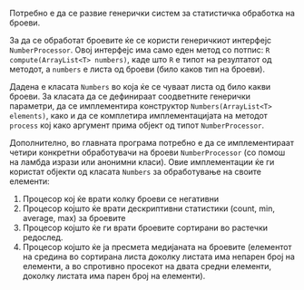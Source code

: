 Потребно е да се развие генерички систем за статистичка обработка на броеви.

За да се обработат броевите ќе се користи генеричкиот интерфејс `NumberProcessor`. Овој интерфејс има само еден метод со потпис: `R compute(ArrayList<T> numbers)`, каде што `R` е типот на резултатот од методот, a `numbers` e листа од броеви (било каков тип на броеви).

Дадена е класата `Numbers` во која ќе се чуваат листа од било какви броеви. За класата да се дефинираат соодветните генерички параметри, да се имплементира конструктор `Numbers(ArrayList<T> elements)`, како и да се комплетира имплементацијата на методот `process` кој како аргумент прима објект од типот `NumberProcessor`.

Дополнително, во главната програма потребно е да се имплементираат четири конкретни обработувачи на броеви `NumberProcessor` (со помош на ламбда изрази или анонимни класи). Овие имплементации ќе ги користат објекти од класата `Numbers` за обработување на своите елементи:

1.  Процесор кој ќе врати колку броеви се негативни
2.  Процесор којшто ќе врати дескриптивни статистики (count, min, average, max) за броевите
3.  Процесор којшто ќе ги врати броевите сортирани во растечки редослед.
4.  Процесор којшто ќе ја пресмета медијаната на броевите (елементот на средина во сортирана листа доколку листата има непарен број на елементи, а во спротивно просекот на двата средни елементи, доколку листата има парен број на елементи).